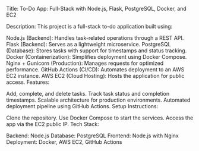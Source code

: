 Title: To-Do App: Full-Stack with Node.js, Flask, PostgreSQL, Docker, and EC2

Description:
This project is a full-stack to-do application built using:

Node.js (Backend): Handles task-related operations through a REST API.
Flask (Backend): Serves as a lightweight microservice.
PostgreSQL (Database): Stores tasks with support for timestamps and status tracking.
Docker (Containerization): Simplifies deployment using Docker Compose.
Nginx + Gunicorn (Production): Manages requests for optimized performance.
GitHub Actions (CI/CD): Automates deployment to an AWS EC2 instance.
AWS EC2 (Cloud Hosting): Hosts the application for public access.
Features:

Add, complete, and delete tasks.
Track task status and completion timestamps.
Scalable architecture for production environments.
Automated deployment pipeline using GitHub Actions.
Setup Instructions:

Clone the repository.
Use Docker Compose to start the services.
Access the app via the EC2 public IP.
Tech Stack:

Backend: Node.js
Database: PostgreSQL
Frontend: Node.js with Nginx
Deployment: Docker, AWS EC2, GitHub Actions
